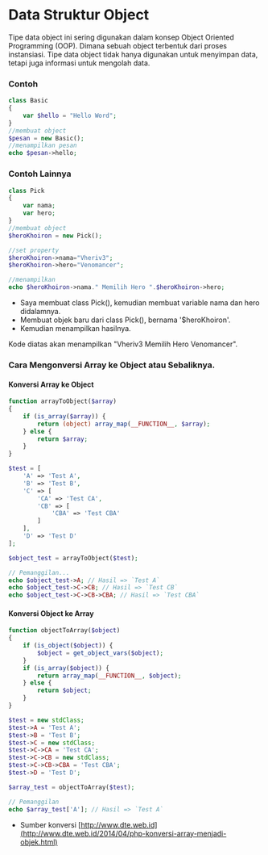 # Data Struktur Object

Tipe data object ini sering digunakan dalam konsep Object Oriented Programming (OOP). Dimana sebuah object terbentuk dari proses instansiasi. Tipe data object tidak hanya
digunakan untuk menyimpan data, tetapi juga informasi untuk mengolah data.

### Contoh
```PHP
class Basic
{
    var $hello = "Hello Word";
}
//membuat object
$pesan = new Basic();
//menampilkan pesan
echo $pesan->hello;
```

### Contoh Lainnya
```PHP
class Pick
{
    var nama;
    var hero;
}
//membuat object
$heroKhoiron = new Pick();

//set property
$heroKhoiron->nama="Vheriv3";
$heroKhoiron->hero="Venomancer";

//menampilkan
echo $heroKhoiron->nama." Memilih Hero ".$heroKhoiron->hero;
```
- Saya membuat class Pick(), kemudian membuat variable nama dan hero didalamnya.
- Membuat objek baru dari class Pick(), bernama '$heroKhoiron'.
- Kemudian menampilkan hasilnya.

Kode diatas akan menampilkan "Vheriv3 Memilih Hero Venomancer".

### Cara Mengonversi Array ke Object atau Sebaliknya.

#### Konversi Array ke Object

```PHP
function arrayToObject($array)
{
    if (is_array($array)) {
        return (object) array_map(__FUNCTION__, $array);
    } else {
        return $array;
    }
}

$test = [
    'A' => 'Test A',
    'B' => 'Test B',
    'C' => [
        'CA' => 'Test CA',
        'CB' => [
            'CBA' => 'Test CBA'
        ]
    ],
    'D' => 'Test D'
];

$object_test = arrayToObject($test);

// Pemanggilan...
echo $object_test->A; // Hasil => `Test A`
echo $object_test->C->CB; // Hasil => `Test CB`
echo $object_test->C->CB->CBA; // Hasil => `Test CBA`
```

#### Konversi Object ke Array

```PHP
function objectToArray($object)
{
    if (is_object($object)) {
        $object = get_object_vars($object);
    }
    if (is_array($object)) {
        return array_map(__FUNCTION__, $object);
    } else {
        return $object;
    }
}

$test = new stdClass;
$test->A = 'Test A';
$test->B = 'Test B';
$test->C = new stdClass;
$test->C->CA = 'Test CA';
$test->C->CB = new stdClass;
$test->C->CB->CBA = 'Test CBA';
$test->D = 'Test D';

$array_test = objectToArray($test);

// Pemanggilan
echo $array_test['A']; // Hasil => `Test A`
```
- Sumber konversi [http://www.dte.web.id](http://www.dte.web.id/2014/04/php-konversi-array-menjadi-objek.html)

